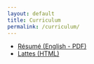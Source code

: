 ```yaml
---
layout: default
title: Curriculum
permalink: /curriculum/
---
```


- [Résumé (English - PDF)](/docs/Resume_Eduardo_en.pdf)
- [Lattes (HTML)](http://lattes.cnpq.br/2931307975215060)